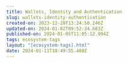 ```yaml
---
title: Wallets, Identity and Authentication
slug: wallets-identity-authentication
created-on: 2023-12-20T13:24:50.246Z
updated-on: 2024-01-02T09:52:34.683Z
published-on: 2024-01-05T11:05:12.994Z
tags: ecosystem-tags
layout: "[ecosystem-tags].html"
date: 2024-01-11T18:49:55.488Z
---
```

